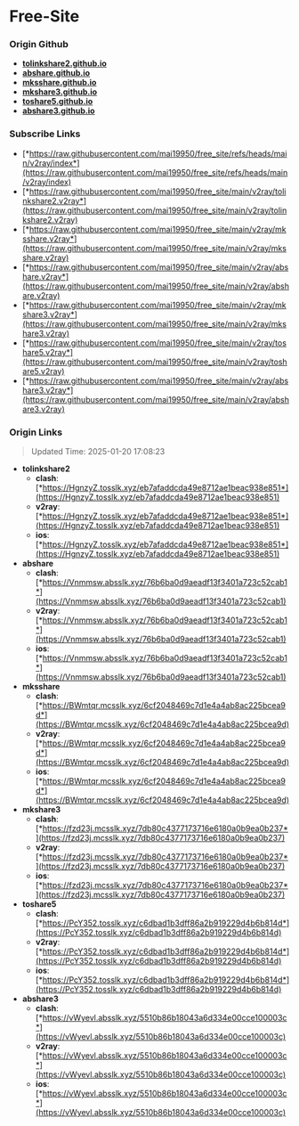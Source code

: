 # Free-Site

### Origin Github

- [**tolinkshare2.github.io**](https://github.com/tolinkshare2/tolinkshare2.github.io)
- [**abshare.github.io**](https://github.com/abshare/abshare.github.io)
- [**mksshare.github.io**](https://github.com/mksshare/mksshare.github.io)
- [**mkshare3.github.io**](https://github.com/mkshare3/mkshare3.github.io)
- [**toshare5.github.io**](https://github.com/toshare5/toshare5.github.io)
- [**abshare3.github.io**](https://github.com/abshare3/abshare3.github.io)

### Subscribe Links

- [*https://raw.githubusercontent.com/mai19950/free_site/refs/heads/main/v2ray/index*](https://raw.githubusercontent.com/mai19950/free_site/refs/heads/main/v2ray/index)
- [*https://raw.githubusercontent.com/mai19950/free_site/main/v2ray/tolinkshare2.v2ray*](https://raw.githubusercontent.com/mai19950/free_site/main/v2ray/tolinkshare2.v2ray)
- [*https://raw.githubusercontent.com/mai19950/free_site/main/v2ray/mksshare.v2ray*](https://raw.githubusercontent.com/mai19950/free_site/main/v2ray/mksshare.v2ray)
- [*https://raw.githubusercontent.com/mai19950/free_site/main/v2ray/abshare.v2ray*](https://raw.githubusercontent.com/mai19950/free_site/main/v2ray/abshare.v2ray)
- [*https://raw.githubusercontent.com/mai19950/free_site/main/v2ray/mkshare3.v2ray*](https://raw.githubusercontent.com/mai19950/free_site/main/v2ray/mkshare3.v2ray)
- [*https://raw.githubusercontent.com/mai19950/free_site/main/v2ray/toshare5.v2ray*](https://raw.githubusercontent.com/mai19950/free_site/main/v2ray/toshare5.v2ray)
- [*https://raw.githubusercontent.com/mai19950/free_site/main/v2ray/abshare3.v2ray*](https://raw.githubusercontent.com/mai19950/free_site/main/v2ray/abshare3.v2ray)

### Origin Links

> Updated Time: 2025-01-20 17:08:23

- **tolinkshare2**
  - **clash**: [*https://HgnzyZ.tosslk.xyz/eb7afaddcda49e8712ae1beac938e851*](https://HgnzyZ.tosslk.xyz/eb7afaddcda49e8712ae1beac938e851)
  - **v2ray**: [*https://HgnzyZ.tosslk.xyz/eb7afaddcda49e8712ae1beac938e851*](https://HgnzyZ.tosslk.xyz/eb7afaddcda49e8712ae1beac938e851)
  - **ios**: [*https://HgnzyZ.tosslk.xyz/eb7afaddcda49e8712ae1beac938e851*](https://HgnzyZ.tosslk.xyz/eb7afaddcda49e8712ae1beac938e851)
- **abshare**
  - **clash**: [*https://Vnmmsw.absslk.xyz/76b6ba0d9aeadf13f3401a723c52cab1*](https://Vnmmsw.absslk.xyz/76b6ba0d9aeadf13f3401a723c52cab1)
  - **v2ray**: [*https://Vnmmsw.absslk.xyz/76b6ba0d9aeadf13f3401a723c52cab1*](https://Vnmmsw.absslk.xyz/76b6ba0d9aeadf13f3401a723c52cab1)
  - **ios**: [*https://Vnmmsw.absslk.xyz/76b6ba0d9aeadf13f3401a723c52cab1*](https://Vnmmsw.absslk.xyz/76b6ba0d9aeadf13f3401a723c52cab1)
- **mksshare**
  - **clash**: [*https://BWmtqr.mcsslk.xyz/6cf2048469c7d1e4a4ab8ac225bcea9d*](https://BWmtqr.mcsslk.xyz/6cf2048469c7d1e4a4ab8ac225bcea9d)
  - **v2ray**: [*https://BWmtqr.mcsslk.xyz/6cf2048469c7d1e4a4ab8ac225bcea9d*](https://BWmtqr.mcsslk.xyz/6cf2048469c7d1e4a4ab8ac225bcea9d)
  - **ios**: [*https://BWmtqr.mcsslk.xyz/6cf2048469c7d1e4a4ab8ac225bcea9d*](https://BWmtqr.mcsslk.xyz/6cf2048469c7d1e4a4ab8ac225bcea9d)
- **mkshare3**
  - **clash**: [*https://fzd23j.mcsslk.xyz/7db80c4377173716e6180a0b9ea0b237*](https://fzd23j.mcsslk.xyz/7db80c4377173716e6180a0b9ea0b237)
  - **v2ray**: [*https://fzd23j.mcsslk.xyz/7db80c4377173716e6180a0b9ea0b237*](https://fzd23j.mcsslk.xyz/7db80c4377173716e6180a0b9ea0b237)
  - **ios**: [*https://fzd23j.mcsslk.xyz/7db80c4377173716e6180a0b9ea0b237*](https://fzd23j.mcsslk.xyz/7db80c4377173716e6180a0b9ea0b237)
- **toshare5**
  - **clash**: [*https://PcY352.tosslk.xyz/c6dbad1b3dff86a2b919229d4b6b814d*](https://PcY352.tosslk.xyz/c6dbad1b3dff86a2b919229d4b6b814d)
  - **v2ray**: [*https://PcY352.tosslk.xyz/c6dbad1b3dff86a2b919229d4b6b814d*](https://PcY352.tosslk.xyz/c6dbad1b3dff86a2b919229d4b6b814d)
  - **ios**: [*https://PcY352.tosslk.xyz/c6dbad1b3dff86a2b919229d4b6b814d*](https://PcY352.tosslk.xyz/c6dbad1b3dff86a2b919229d4b6b814d)
- **abshare3**
  - **clash**: [*https://vWyevl.absslk.xyz/5510b86b18043a6d334e00cce100003c*](https://vWyevl.absslk.xyz/5510b86b18043a6d334e00cce100003c)
  - **v2ray**: [*https://vWyevl.absslk.xyz/5510b86b18043a6d334e00cce100003c*](https://vWyevl.absslk.xyz/5510b86b18043a6d334e00cce100003c)
  - **ios**: [*https://vWyevl.absslk.xyz/5510b86b18043a6d334e00cce100003c*](https://vWyevl.absslk.xyz/5510b86b18043a6d334e00cce100003c)
